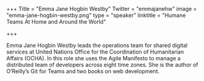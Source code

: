 +++
Title = "Emma Jane Hogbin Westby"
Twitter = "emmajanehw"
image = "emma-jane-hogbin-westby.png"
type = "speaker"
linktitle = "Humane Teams At Home and Around the World"

+++

Emma Jane Hogbin Westby leads the operations team for shared digital services at United Nations Office for the Coordination of Humanitarian Affairs (OCHA). In this role she uses the Agile Manifesto to manage a distributed team of developers across eight time zones. She is the author of O’Reilly’s Git for Teams and two books on web development.